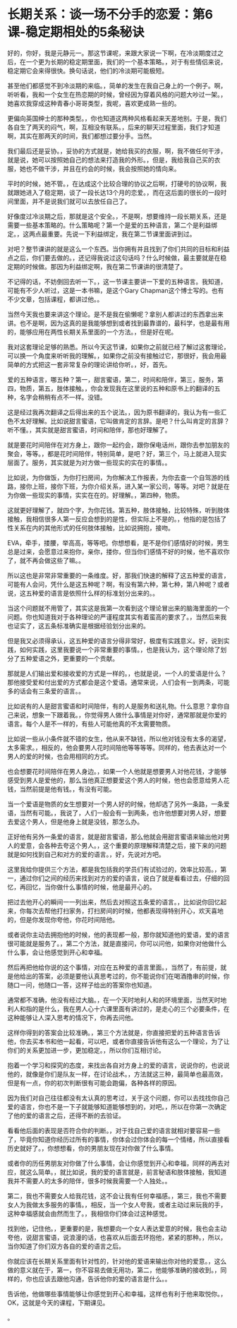 # 长期关系：谈一场不分手的恋爱：第6课-稳定期相处的5条秘诀

好的，你好，我是元静元一。那这节课呢，来跟大家说一下啊，在冷淡期度过之后，在一个更为长期的稳定期里面，我们的一个基本策略。，对于有些情侣来说，稳定期它会来得很快。换句话说，他们的冷淡期可能极短。

甚至他们都感觉不到冷淡期的来临。，简单的发生在我自己身上的一个例子。啊，听听看，我和一个女生在热恋期的时候，曾经因为穿着风格的问题大吵过一架。，她喜欢我穿成这种青春小哥哥类型，我呢，喜欢更成熟一些的。

更偏向英国绅士的那种类型。，你也知道这两种风格看起来天差地别。于是，我们各自生了两天的闷气，啊，互相没有联系。，后来的聊天过程里面，我们才知道啊，其实在那两天的时间，我们都想过要分手。当然。

我们最后还是妥协。，妥协的方式就是，她给我买的衣服，啊，我不做任何干涉，就是说，她可以按照她自己的想法来打造我的外形。，但是，我给我自己买的衣服，她也不做干涉，并且在约会的时候，我会按照她的情向来。

平时的时候，她不管。，在达成这个比较合理的协议之后啊，打硬号的协议啊，我就跟她进入了稳定期，谈了一段长达13个月的恋爱。，而在这后面的很长的一段时间里面，并不是说我们就可以去放任自己了。

好像度过冷淡期之后，那就是这个安全。，不是啊，想要维持一段长期关系，还是需要一些基本策略的。什么策略呢？第一个是爱的五种语言，第二个是利益绑定。，这两点最重要。先说一下利益绑定，我在第二节课里面讲到过。

对吧？整节课讲的就是这么一个东西。当你拥有并且找到了你们共同的目标和利益点之后，你们要去做的。，还记得我说过这句话吗？什么时候做，最主要就是在稳定期的时候做。那因为利益绑定啊，我在第二节课讲的很清楚了。

不记得的话，不妨倒回去听一下。，这一节课主要讲一下爱的五种语言。我知道，可能有不少人听过，这是一本书嘛，是这个Gary Chapman这个博士写的。也有不少文章，包括课程，都讲过他。。

当然今天我也要来讲这个理论。是不是我在偷懒呢？拿别人都讲过的东西拿出来讲。也不是啊，因为这真的是我能够想到或者找到最靠谱的，最科学，也是最有用的，能够应用在两性长期关系里面的一个方法。，但是好在呢。

我对这套理论足够的熟悉。所以今天这节课，如果你之前就已经了解过这套理论，可以换一个角度来听听我的理解。，如果你之前没有接触过它，那很好，我会用最简单的方式把这一套非常复杂的理论讲给你听。，好，首先。

爱的五种语言，哪五种？第一，甜言蜜语，第二，时间和陪伴，第三，服务，第四，物质，第五，肢体接触。，你会发现我在这里说的五种和原书上的翻译的五种，名字会稍稍有点不一样。没错。

这是经过我再次翻译之后得出来的五个说法。，因为原书翻译的，我认为有一些汇色不太好理解。比如说甜言蜜语，它叫做肯定的言辞。是吧？什么叫肯定的言辞？听不懂。，其实就是甜言蜜语，时间和陪伴，那也好理解了。

就是要花时间陪伴在对方身上，跟你一起约会，跟你保电话州，跟你去参加朋友的聚会，等等。，都是花时间陪伴，特别简单，是吧？好，第三个，马上就进入现实层面了。服务，其实就是为对方做一些现实的实在的事情。。

比如说，为你做饭，为你打扫房间，为你解决工作报表，为你去查一个自驾游的线路，接你上班，接你下班，为你介绍关系，进入某一家公司，等等。对吧？就是在为你做一些现实的事情，实实在在的。好理解。，第四种，物质。

这就更好理解了，就四个字，为你花钱。第五种，肢体接触，比较特殊，听到肢体接触，我相信很多人第一反应会想到的是性，但实际上不是的。，他指的是包括了性关系在内的其他形式的任何肢体接触，比如说拥抱，接吻。

EVA，牵手，搂腰，举高高，等等吧。你想想看，是不是你们感情好的时候，男生总是过来，会愿意过来抱你，亲你，搂你，但当你们感情不好的时候，他不喜欢你了，就不再会做这些了嘛。。

所以这也是非常非常重要的一条维度。好，那我们快速的解释了这五种爱的语言，可能有人会问，凭什么是这五种呢？啊，有没有第六种，第七种，第八种呢？或者说，这五种爱的语言是依照什么样的标准划分出来的。。

当这个问题就不用管了，其实这是我第一次看到这个理论冒出来的脑海里面的一个问题。你也知道我对于各种理论的严谨程度其实有着蛮高的要求了。，当然后来我也证实了，这五条标准确实是根据经验划分出来的。

但是我又必须得承认，这五种爱的语言分得非常好，极度有实践意义。好，说到实践，如何实践，这里我要说一个非常重要的事情。，也是我认为，这个理论除了划分了五种爱语之外，更重要的一个贡献。

那就是人们输出爱和接收爱的方式是一样的。，也就是说，一个人的爱语是什么？那他接受爱和付出爱的方式都会是这个爱语。通常来说，人们会有一到两条，可能多的话会有三条爱的语言。。

比如说有的人是甜言蜜语和时间陪伴，有的人是服务和送礼物。什么意思？拿你自己来说，想象一下跟着我。，你觉得男人做什么事情是对你好，通常那就是你爱的语言。每个人是不一样的，有些人可能他真的不太需要物质。

比如说一些从小条件就不错的女生，他从来不缺钱，所以他对钱没有太多的渴望，太多需求。，相反的，他会要男人花时间陪他等等等等。同样的，他去表达对一个男人的爱的时候，也会用相同的方式。

也会想要花时间陪伴在男人身边。，如果一个人他就是想要男人对他花钱，才能够感受到男人是爱他的，那么当他真正想要爱这个男人的时候，他也会愿意给男人花钱，当然前提是他有钱。，有没有可能。

当一个爱语是物质的女生想要对一个男人好的时候，他却选了另外一条路，一条爱语，当然有可能。，我说了，人们一般会有一到两条，也许他想要对男人好，想要去爱这个男人，但是他身上就是没钱，那怎么办。

正好他有另外一条爱的语言，就是甜言蜜语，那么他就会用甜言蜜语来输出他对男人的爱意，会各种去夸这个男人。，这个重要的原理解释清楚之后，接下来的问题就是如何找到自己和对方的爱的语言。，好，先说对方吧。

这里我给你提供三个方法，都是我包括我的学员们有试验过的，效率比较高。，第一，通过你们之间的经历来找到对方的爱的语言，说白了就是看看过去，仔细的回忆，再回忆，当你做什么事情的时候，他是最开心的。

把过去他开心的瞬间一一列出来，然后去对照这五条爱的语言。，比如说你回忆起来，你每次去帮他打扫家务，打扫房间的时候，他都表现得特别开心，欢天喜地的，但是你发现你夸他，你花时间陪他。

或者说你主动去拥抱他的时候，他的表现都一般，那你就知道他的爱语，爱的语言很可能就是服务了。，第二个方法，就是直接问，你可以问他，如果你对他做什么什么事，会让他感觉到开心和幸福。

然后再把他给你说的这个事情，对应在五种爱的语言里面。，当然了，有前提，就是他给出的答案，必须是要他认真思考过的，你不能说你们在喝酒撸串的时候，你随口一问，他随口一答，这样子给出的答案你也知道。

通常都不准确，他没有经过大脑。，在一个天时地利人和的环境里面，当然天时地利人和指的是什么，我在男人心十六课里面有讲过的，是走心的三个必要条件，在这种能够让人深入思考的情况下，你再去问他。

这样你得到的答案会比较准确。，第三个方法就是，你直接把爱的五种语言告诉他，你去买本书和他一起看，可以吧，或者你直接告诉他有这么一个理论，为了让你们的关系更加进一步，更加稳定。，所以你们互相讨论。

抱着一个学习和探究的态度，来找出各自对方身上的爱的语言，说说你的，也说说他的，就像是你们是队友一样，在讨论战术。，方法就这三种，最简单也最高效，但是有一点，你的初次判断很有可能会跑偏，各种各样的原因。

因为我们对自己往往都没有太认真的思考过，关于这个问题，你可以去找找你自己爱的语言，你也不是一下子就能够知道能够想到的，对吧。，所以在你第一次确定了他的爱的语言之后，还得不断的去验证。

看看他后面的表现是否符合你的判断。，对于找自己爱的语言就相对要容易一些了，毕竟你知道你经历过所有的事情，你体会过你体会的每一个情绪，所以直接看历史就好了。，你想想看，你的男朋友现在对你做了什么事情。

或者你的历任男朋友对你做了什么事情，会让你感觉到开心和幸福，同样的再去对应，就这么简单。，就比如说，我的爱的语言就是，前言秘语和肢体接触，我知道我并不需要人的太多的陪伴，很多时候我需要一个人独处。。

第二，我也不需要女人给我花钱，这不会让我有任何幸福感。，第三，我也不需要女人为我做太多服务的事情。，相反，当一个女人夸我，或者主动过来玩我的手，这种幸福感就会由然而生了。，我相信你们体会过这种感觉。

找到他，记住他。，更重要的是，我想要向一个女人表达爱意的时候，我也会主动夸他，说甜言蜜语，说浪漫的话，也喜欢从后面去环抱他，紧紧的那种。，所以，当你知道了你们双方各自的爱的语言之后。

你就应该在长期关系里面有针对性的，针对他的爱语来输出你对他的爱意。，这么做的意义就在于，第一，你不容易去做无用功，第二，他能够准确的接收到。，同样的，你也应该去跟他沟通，告诉他你的爱的语言是什么。。

告诉他，他做哪些事情能够让你感觉到开心和幸福，这样也有利于他来取悦你。，OK，这就是今天的课程，下期课见。

。
